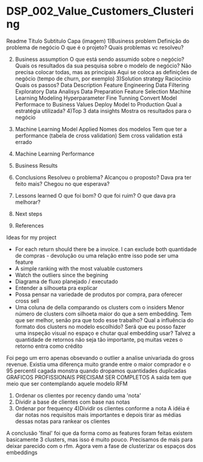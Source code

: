 # DSP_002_Value_Customers_Clustering

Readme
Título
Subtitulo
Capa (imagem)
1)Business problem
	Definição do problema de negócio
	O que é o projeto? Quais problemas vc resolveu?

2) Business assumption
	O que está sendo assumido sobre o negócio?
	Quais os resultados da sua pesquisa sobre o modelo de negócio?
	Não precisa colocar todas, mas as principais
	Aqui se coloca as definições de negócio (tempo de churn, por exemplo)
3)Solution strategy
	Raciocínio
	Quais os passos?
Data Description
Feature Engineering
Data Filtering
Exploratory Data Analisys
Data Preparation
Feature Selection
Machine Learning Modeling
Hyperparameter Fine Tunning
Convert Model Performace to Business Values
Deploy Model to Production
	Qual a estratégia utilizada?
4)Top 3 data insights
	Mostra os resultados para o negócio
5) Machine Learning Model Applied
	Nomes dos modelos
	Tem que ter a performance (tabela de cross validation)
	Sem cross validation está errado
6) Machine Learning Performance
7) Business Results
	
8) Conclusions
	Resolveu o problema?
	Alcançou o proposto?
	Dava pra ter feito mais?
	Chegou no que esperava?
9) Lessons learned
	O que foi bom? O que foi ruim? O que dava pra melhorar?
10) Next steps
11) References

Ideas for my project
 - For each return should there be a invoice. I can exclude both
quantidade de compras - devolução ou uma relação entre isso pode ser uma feature
 - A simple ranking with the most valuable customers
 - Watch the outliers since the begining
 - Diagrama de fluxo planejado / executado
 - Entender a silhoueta pra explicar
 - Possa pensar na variedade de produtos por compra, para oferecer cross sell
 - Uma coluna de della comparando os clusters com o insiders
 Menor número de clusters com silhoeta maior do que a sem embedding. Tem que ser melhor, senão pra que todo esse trabalho?
 Qual a influência do formato dos clusters no modelo escolhido? Será que eu posso fazer uma inspeção visual no espaço e chutar qual embedding usar?
 Talvez a quantidade de retornos não seja tão importante, pq muitas vezes o retorno entra como crédito

Foi pego  um erro apenas obsevando o outlier a analise univariada do gross revenue. Existia uma diferença muito grande entre o maior comprador e o 95 percentil
cagada monstra quando dropamos quantidades duplicadas
GRAFICOS PROFISSIONAIS PRECISAM SER COMPLETOS
A saída tem que meio que ser contemplando aquele modelo RFM
1) Ordenar os clientes por recency dando uma 'nota'
2) Dividir a base de clientes com base nas notas
3) Ordenar por frequency
4)Dividir os clientes conforme a nota 
A idéia é dar notas nos requisitos mais importantes e depois tirar as médias dessas notas para rankear os clientes

A conclusão 'final' foi que da forma como as features foram feitas existem basicamente 3 clusters, mas isso é muito pouco. Precisamos de mais para deixar parecido com o rfm. Agora vem a fase de clusterizar os espaços dos embeddings
